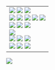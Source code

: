 
<!--
<a href="https://github.com/bert13069598"><img src="https://capsule-render.vercel.app/api?type=waving&color=1F305F&height=150&section=header&text=BERT's%20Github%20Profile&fontColor=00599C&fontSize=30&animation=fadeIn&fontAlign=50&fontAlignY=33"/></a>


**bert13069598/bert13069598** is a ✨ _special_ ✨ repository because its `README.md` (this file) appears on your GitHub profile.
Here are some ideas to get you started:

- 🔭 I’m currently working on ...
- 🌱 I’m currently learning ...
- 👯 I’m looking to collaborate on ...
- 🤔 I’m looking for help with ...
- 💬 Ask me about ...
- 📫 How to reach me: ...
- 😄 Pronouns: ...
- ⚡ Fun fact: ...
- <a href="링크"><img src="https://img.shields.io/badge/이름-색상코드?style=flat-square&logo=로고명&logoColor=로고색"/></a>
-->

<table>
  <tr>
    <td>
<!-- <p>Language</p> -->
<div>
  <a href="https://github.com/bert13069598?tab=repositories&q=&type=&language=c&sort=">
    <img src="https://img.shields.io/badge/C-A8B9CC?style=flat-square&logo=C&logoColor=white"/></a>
  <a href="https://github.com/bert13069598?tab=repositories&q=&type=&language=c%2B%2B&sort=">
    <img src="https://img.shields.io/badge/C++-00599C?style=flat-square&logo=C%2B%2B&logoColor=white"/></a>
  <a href="https://github.com/bert13069598?tab=repositories&q=&type=&language=python&sort=">
    <img src="https://img.shields.io/badge/Python-3776AB?style=flat-square&logo=Python&logoColor=white"/></a>
</div>

<!-- <p>Tool</p> -->
<div>
  <a href="https://visualstudio.microsoft.com/ko/vs/">
    <img src="https://img.shields.io/badge/Visual Studio-5C2D91?style=flat-square&logo=Visual Studio&logoColor=white"/></a>
  <a href="https://code.visualstudio.com/">
    <img src="https://img.shields.io/badge/Visual Studio Code-007ACC?style=flat-square&logo=Visual Studio Code&logoColor=white"/></a>
  <a href="https://www.jetbrains.com/ko-kr/pycharm/">
    <img src="https://img.shields.io/badge/PyCharm-000000?style=flat-square&logo=PyCharm&logoColor=white"/></a>
  <a href="https://www.jetbrains.com/ko-kr/clion/">
    <img src="https://img.shields.io/badge/CLion-000000?style=flat-square&logo=clion&logoColor=white"/></a>
  <a href="https://developer.android.com/studio">
    <img src="https://img.shields.io/badge/Android Studio-3DDC84?style=flat-square&logo=androidstudio&logoColor=white"/></a>
</div>

<!-- <p>Framework</p> -->
<div>
  <a href="https://pytorch.org/get-started/locally/">
    <img src="https://img.shields.io/badge/PyTorch-EE4C2C?style=flat-square&logo=PyTorch&logoColor=white"/></a>
  <a href="http://wiki.ros.org/Documentation/">
    <img src="https://img.shields.io/badge/ROS-22314E?style=flat-square&logo=ROS&logoColor=white"/></a>
  <a href="https://onnx.ai/">
    <img src="https://img.shields.io/badge/ONNX-005CED?style=flat-square&logo=onnx&logoColor=white"/></a>
</div>

<!-- <p>Library</p> -->
<div>
  <a href="https://opencv.org/">
    <img src="https://img.shields.io/badge/OpenCV-5C3EE8?style=flat-square&logo=OpenCV&logoColor=white"/></a>
</div>

<!-- <p>Environment</p> -->
<div>
  <a href="https://www.microsoft.com/ko-kr/software-download/windows10ISO">
    <img src="https://img.shields.io/badge/Windows 10-0078D6?style=flat-square&logo=Windows&logoColor=white"/></a>
  <a href="https://releases.ubuntu.com/?_ga=2.104906251.921670702.1610175351-5946633.1609902545">
    <img src="https://img.shields.io/badge/Ubuntu-E95420?style=flat-square&logo=Ubuntu&logoColor=white"/></a>
  <a href="https://www.docker.com/">
    <img src="https://img.shields.io/badge/Docker-2496ED?style=flat-square&logo=docker&logoColor=white"/></a>
</div>

<!-- <p>Embedded</p> -->
<div>
  <a href="https://www.arduino.cc/">
    <img src="https://img.shields.io/badge/Arduino-00979D?style=flat-square&logo=Arduino&logoColor=white"/></a>
  <a href="https://www.raspberrypi.com/">
    <img src="https://img.shields.io/badge/Raspberry Pi-A22846?style=flat-square&logo=Raspberry%20Pi&logoColor=white"/></a>
  <a href="https://github.com/bert13069598?tab=repositories&q=Jetson&type=&language=&sort=name">
    <img src="https://img.shields.io/badge/Jetson-76B900?style=flat-square&logo=NVIDIA&logoColor=white"/></a>
</div>
    </td>
<!--     <td>
      <a href="https://bert13069598.github.io"></a>
        <img src="https://github.com/bert13069598/bert13069598/assets/89738612/ebf2a0a2-cfda-4aac-9283-feda6d0d028d" width="200" height="200"/>
    </td> -->
  </tr>
</table>
<a href="https://simpleicons.org/">
  <img src="https://img.shields.io/badge/Simple Icons-111111?style=flat-square&logo=Simple Icons&logoColor=white"/>
